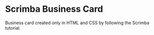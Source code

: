 # Scrimba Business Card

Business card created only in HTML and CSS by following the Scrimba tutorial.
